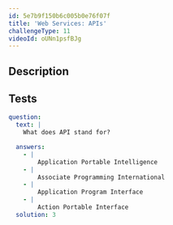 ```yaml
---
id: 5e7b9f150b6c005b0e76f07f
title: 'Web Services: APIs'
challengeType: 11
videoId: oUNn1psfBJg
---
```


## Description
<section id='description'>

</section>

## Tests
<section id='tests'>

```yml
question:
  text: |
    What does API stand for?

  answers:
    - |
        Application Portable Intelligence
    - |
        Associate Programming International
    - |
        Application Program Interface
    - |
        Action Portable Interface
  solution: 3
```

</section>
